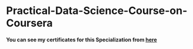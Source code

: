 # Practical-Data-Science-Course-on-Coursera

#### You can see my certificates for this Specialization from [here](https://drive.google.com/drive/folders/1FeOLARZ-YaWTSv2kpz81nqe7TsWkUTYc?usp=share_link)
